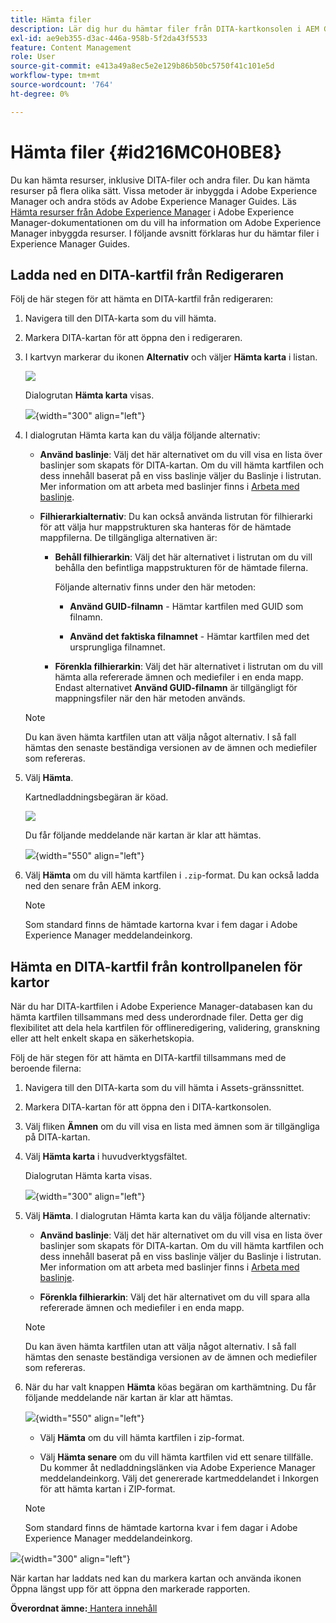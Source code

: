 ```yaml
---
title: Hämta filer
description: Lär dig hur du hämtar filer från DITA-kartkonsolen i AEM Guides och exporterar en DITA-kartfil i AEM-databasen.
exl-id: ae9eb355-d3ac-446a-958b-5f2da43f5533
feature: Content Management
role: User
source-git-commit: e413a49a8ec5e2e129b86b50bc5750f41c101e5d
workflow-type: tm+mt
source-wordcount: '764'
ht-degree: 0%

---
```


# Hämta filer {#id216MC0H0BE8}

Du kan hämta resurser, inklusive DITA-filer och andra filer. Du kan hämta resurser på flera olika sätt. Vissa metoder är inbyggda i Adobe Experience Manager och andra stöds av Adobe Experience Manager Guides. Läs [Hämta resurser från Adobe Experience Manager](https://experienceleague.adobe.com/docs/experience-manager-cloud-service/assets/manage/download-assets-from-aem.html) i Adobe Experience Manager-dokumentationen om du vill ha information om Adobe Experience Manager inbyggda resurser. I följande avsnitt förklaras hur du hämtar filer i Experience Manager Guides.

## Ladda ned en DITA-kartfil från Redigeraren

Följ de här stegen för att hämta en DITA-kartfil från redigeraren:

1. Navigera till den DITA-karta som du vill hämta.
1. Markera DITA-kartan för att öppna den i redigeraren.

1. I kartvyn markerar du ikonen **Alternativ** och väljer **Hämta karta** i listan.

   ![](images/download-map-option-editor.png)

   Dialogrutan **Hämta karta** visas.

   ![](images/download-map-dialog-new.png){width="300" align="left"}

1. I dialogrutan Hämta karta kan du välja följande alternativ:

   - **Använd baslinje**: Välj det här alternativet om du vill visa en lista över baslinjer som skapats för DITA-kartan. Om du vill hämta kartfilen och dess innehåll baserat på en viss baslinje väljer du Baslinje i listrutan. Mer information om att arbeta med baslinjer finns i [Arbeta med baslinje](generate-output-use-baseline-for-publishing.md#).

   - **Filhierarkialternativ**: Du kan också använda listrutan för filhierarki för att välja hur mappstrukturen ska hanteras för de hämtade mappfilerna. De tillgängliga alternativen är:

      - **Behåll filhierarkin**: Välj det här alternativet i listrutan om du vill behålla den befintliga mappstrukturen för de hämtade filerna.

        Följande alternativ finns under den här metoden:

         - **Använd GUID-filnamn** - Hämtar kartfilen med GUID som filnamn.

         - **Använd det faktiska filnamnet** - Hämtar kartfilen med det ursprungliga filnamnet.

      - **Förenkla filhierarkin**: Välj det här alternativet i listrutan om du vill hämta alla refererade ämnen och mediefiler i en enda mapp. Endast alternativet **Använd GUID-filnamn** är tillgängligt för mappningsfiler när den här metoden används.

   >[!NOTE]
   >
   > Du kan även hämta kartfilen utan att välja något alternativ. I så fall hämtas den senaste beständiga versionen av de ämnen och mediefiler som refereras.

1. Välj **Hämta**.

   Kartnedladdningsbegäran är köad.

   ![](images/download-map-notification.png)

   Du får följande meddelande när kartan är klar att hämtas.

   ![](images/download-map-success-message.png){width="550" align="left"}

1. Välj **Hämta** om du vill hämta kartfilen i `.zip`-format. Du kan också ladda ned den senare från AEM inkorg.

   >[!NOTE]
   >
   > Som standard finns de hämtade kartorna kvar i fem dagar i Adobe Experience Manager meddelandeinkorg.

## Hämta en DITA-kartfil från kontrollpanelen för kartor

När du har DITA-kartfilen i Adobe Experience Manager-databasen kan du hämta kartfilen tillsammans med dess underordnade filer. Detta ger dig flexibilitet att dela hela kartfilen för offlineredigering, validering, granskning eller att helt enkelt skapa en säkerhetskopia.

Följ de här stegen för att hämta en DITA-kartfil tillsammans med de beroende filerna:

1. Navigera till den DITA-karta som du vill hämta i Assets-gränssnittet.

1. Markera DITA-kartan för att öppna den i DITA-kartkonsolen.

1. Välj fliken **Ämnen** om du vill visa en lista med ämnen som är tillgängliga på DITA-kartan.

1. Välj **Hämta karta** i huvudverktygsfältet.

   Dialogrutan Hämta karta visas.

   ![](images/download-map.png){width="300" align="left"}

1. Välj **Hämta**. I dialogrutan Hämta karta kan du välja följande alternativ:

   - **Använd baslinje**: Välj det här alternativet om du vill visa en lista över baslinjer som skapats för DITA-kartan. Om du vill hämta kartfilen och dess innehåll baserat på en viss baslinje väljer du Baslinje i listrutan. Mer information om att arbeta med baslinjer finns i [Arbeta med baslinje](generate-output-use-baseline-for-publishing.md#).

   - **Förenkla filhierarkin**: Välj det här alternativet om du vill spara alla refererade ämnen och mediefiler i en enda mapp.


   >[!NOTE]
   >
   > Du kan även hämta kartfilen utan att välja något alternativ. I så fall hämtas den senaste beständiga versionen av de ämnen och mediefiler som refereras.

1. När du har valt knappen **Hämta** köas begäran om karthämtning. Du får följande meddelande när kartan är klar att hämtas.

   ![](images/download-map-prompt.png){width="550" align="left"}

   - Välj **Hämta** om du vill hämta kartfilen i zip-format.

   - Välj **Hämta senare** om du vill hämta kartfilen vid ett senare tillfälle. Du kommer åt nedladdningslänken via Adobe Experience Manager meddelandeinkorg. Välj det genererade kartmeddelandet i Inkorgen för att hämta kartan i ZIP-format.

   >[!NOTE]
   >
   > Som standard finns de hämtade kartorna kvar i fem dagar i Adobe Experience Manager meddelandeinkorg.

![](images/download-map-inbox.png){width="300" align="left"}

När kartan har laddats ned kan du markera kartan och använda ikonen Öppna längst upp för att öppna den markerade rapporten.

**Överordnat ämne:**&#x200B;[ Hantera innehåll](authoring.md)
